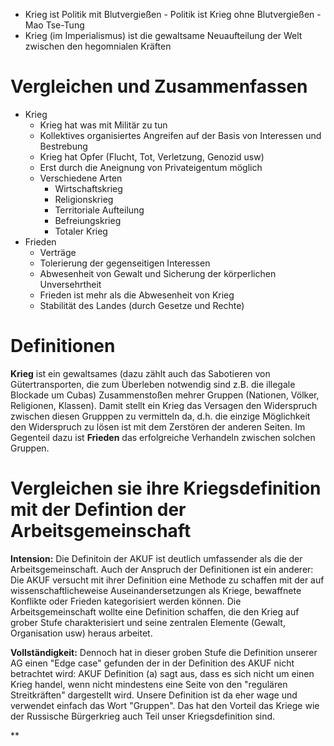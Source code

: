+ Krieg ist Politik mit Blutvergießen - Politik ist Krieg ohne Blutvergießen - Mao Tse-Tung
+ Krieg (im Imperialismus) ist die gewaltsame Neuaufteilung der Welt zwischen den hegomnialen Kräften
# Vergleichen und Zusammenfassen
+ Krieg
	+ Krieg hat was mit Militär zu tun
	+ Kollektives organisiertes Angreifen auf der Basis von Interessen und Bestrebung
	+ Krieg hat Opfer (Flucht, Tot, Verletzung, Genozid usw)
	+ Erst durch die Aneignung von Privateigentum möglich
	+ Verschiedene Arten
		+ Wirtschaftskrieg
		+ Religionskrieg
		+ Territoriale Aufteilung
		+ Befreiungskrieg
		+ Totaler Krieg
+ Frieden
	+ Verträge
	+ Tolerierung der gegenseitigen Interessen
	+ Abwesenheit von Gewalt und Sicherung der körperlichen Unversehrtheit
	+ Frieden ist mehr als die Abwesenheit von Krieg
	+ Stabilität des Landes (durch Gesetze und Rechte)


# Definitionen
**Krieg** ist ein gewaltsames (dazu zählt auch das Sabotieren von Gütertransporten, die zum Überleben notwendig sind z.B. die illegale Blockade um Cubas) Zusammenstoßen mehrer Gruppen (Nationen, Völker, Religionen, Klassen). Damit stellt ein Krieg das Versagen den Widerspruch zwischen diesen Grupppen zu vermitteln da, d.h. die einzige Möglichkeit den Widerspruch zu lösen ist mit dem Zerstören der anderen Seiten. 
Im Gegenteil dazu ist **Frieden** das erfolgreiche Verhandeln zwischen solchen Gruppen.
# Vergleichen sie ihre Kriegsdefinition mit der Defintion der Arbeitsgemeinschaft
**Intension:** Die Definitoin der AKUF ist deutlich umfassender als die der Arbeitsgemeinschaft. Auch der Anspruch der Definitionen ist ein anderer: Die AKUF versucht mit ihrer Definition eine Methode zu schaffen mit der auf wissenschaftlicheweise Auseinandersetzungen als Kriege, bewaffnete Konflikte oder Frieden kategorisiert werden können. Die Arbeitsgemeinschaft wollte eine Definition schaffen, die den Krieg auf grober Stufe charakterisiert und seine zentralen Elemente (Gewalt, Organisation usw) heraus arbeitet.

**Vollständigkeit:** Dennoch hat in dieser groben Stufe die Definition unserer AG einen "Edge case" gefunden der in der Definition des AKUF nicht betrachtet wird: AKUF Definition (a) sagt aus, dass es sich nicht um einen Krieg handel, wenn nicht mindestens eine Seite von den "regulären Streitkräften" dargestellt wird. Unsere Definition ist da eher wage und verwendet einfach das Wort "Gruppen". Das hat den Vorteil das Kriege wie der Russische Bürgerkrieg auch Teil unser Kriegsdefinition sind. 

**
